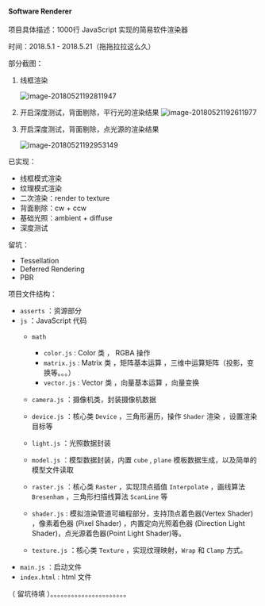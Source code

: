 #### Software Renderer

项目具体描述：1000行 JavaScript 实现的简易软件渲染器

时间：2018.5.1 - 2018.5.21（拖拖拉拉这么久）

部分截图：

1. 线框渲染

   ![image-20180521192811947](https://image.ibb.co/mugCao/r1.png)

2. 开启深度测试，背面剔除，平行光的渲染结果
    ![image-20180521192611977](https://image.ibb.co/g3isao/r2.png)

3. 开启深度测试，背面剔除，点光源的渲染结果

   ![image-20180521192953149](https://image.ibb.co/c6uXao/r3.png)

已实现：

+ 线框模式渲染
+ 纹理模式渲染
+ 二次渲染：render to texture
+ 背面剔除：cw + ccw
+ 基础光照：ambient + diffuse 
+ 深度测试

留坑：

+ Tessellation
+ Deferred Rendering
+ PBR

项目文件结构：

+ `asserts` ：资源部分
+ `js` ：JavaScript 代码
    + `math`
        + `color.js` : Color 类 ， RGBA 操作
        + `matrix.js` : Matrix 类 ，矩阵基本运算 ，三维中运算矩阵（投影，变换等。。。）
        + `vector.js` : Vector 类 ，向量基本运算 ，向量变换

    + `camera.js` ：摄像机类，封装摄像机数据
    + `device.js` ：核心类 `Device` ，三角形遍历，操作 `Shader` 渲染 ，设置渲染目标等
    + `light.js` ：光照数据封装
    + `model.js` ：模型数据封装，内置 `cube` , `plane` 模板数据生成，以及简单的模型文件读取
    + `raster.js` ：核心类 `Raster` ，实现顶点插值 `Interpolate` ，画线算法 `Bresenham` ，三角形扫描线算法 `ScanLine` 等
    + `shader.js` : 模拟渲染管道可编程部分，支持顶点着色器(Vertex Shader) ，像素着色器 (Pixel Shader) ，内置定向光照着色器 (Direction Light Shader)，点光源着色器(Point Light Shader)等。
    + `texture.js` ：核心类 `Texture` ，实现纹理映射，`Wrap` 和 `Clamp` 方式。
+ `main.js` ：启动文件
+ `index.html` : html 文件    



（ 留坑待填 ）。。。。。。。。。。。。。。。。。。。。。。


